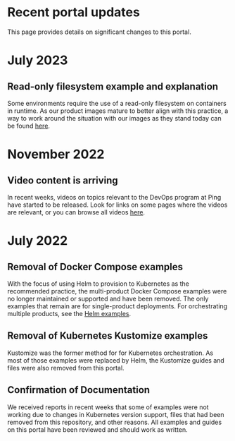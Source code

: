 # Recent portal updates
This page provides details on significant changes to this portal.

# July 2023

## Read-only filesystem example and explanation

Some environments require the use of a read-only filesystem on containers in runtime.  As our product images mature to better align with this practice, a way to work around the situation with our images as they stand today can be found [here](../reference/readonlyfilesystem.md).

# November 2022

## Video content is arriving

In recent weeks, videos on topics relevant to the DevOps program at Ping have started to be released.  Look for links on some pages where the videos are relevant, or you can browse all videos [here](../videos/videos.md).

# July 2022

## Removal of Docker Compose examples

With the focus of using Helm to provision to Kubernetes as the recommended practice, the multi-product Docker Compose examples were no longer maintained or supported and have been removed.  The only examples that remain are for single-product deployments. For orchestrating multiple products, see the [Helm examples](../deployment/deployHelm.md).

## Removal of Kubernetes Kustomize examples

Kustomize was the former method for for Kubernetes orchestration. As most of those examples were replaced by Helm, the Kustomize guides and files were also removed from this portal.

## Confirmation of Documentation

We received reports in recent weeks that some of examples were not working due to changes in Kubernetes version support, files that had been removed from this repository, and other reasons. All examples and guides on this portal have been reviewed and should work as written.
